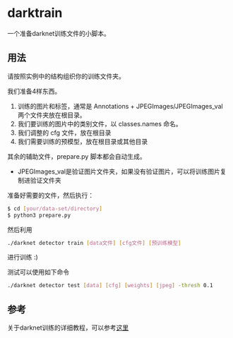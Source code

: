 # darktrain

一个准备darknet训练文件的小脚本。

## 用法

请按照实例中的结构组织你的训练文件夹。

我们准备4样东西。
1. 训练的图片和标签，通常是 Annotations + JPEGImages/JPEGImages_val 两个文件夹放在根目录。
2. 我们要训练的图片中的类别文件，以 classes.names 命名。
4. 我们调整的 cfg 文件，放在根目录
5. 我们需要训练的预模型，放在根目录或其他目录

其余的辅助文件，prepare.py 脚本都会自动生成。

* JPEGImages_val是验证图片文件夹，如果没有验证图片，可以将训练图片复制进验证文件夹

准备好需要的文件，然后执行：

```bash
$ cd [your/data-set/directory]
$ python3 prepare.py
```

然后利用
```bash
./darknet detector train [data文件] [cfg文件] [预训练模型]
```
进行训练 :)

测试可以使用如下命令
```bash
./darknet detector test [data] [cfg] [weights] [jpeg] -thresh 0.1
```

## 参考

关于darknet训练的详细教程，可以参考[这里](https://github.com/AlexeyAB/darknet)
